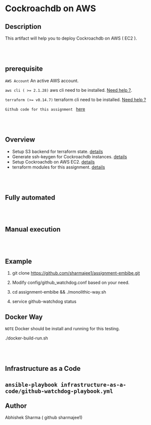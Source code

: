 Cockroachdb on AWS
====================

Description
-------------
This artifact will help you to deploy Cockroachdb on AWS ( EC2 ).

<br /><br />
prerequisite
--------------
`AWS Account` An active AWS account.

`aws cli ( >= 2.1.28)` aws cli need to be installed. [Need help ?](https://aws.amazon.com/cli/).

`terraform (>= v0.14.7)`  terraform cli need to be installed. [Need help ?](https://www.terraform.io/downloads.html)

`Github code for this assignment ` [here](https://github.com/sharmajee1/cockroachdb-on-aws.git)

<br /><br />
Overview
-----------
* Setup S3 backend for terraform state. [details](https://github.com/sharmajee1/cockroachdb-on-aws/tree/main/terraform-s3-backend)
* Generate ssh-keygen for Cockroachdb instances. [details](https://github.com/sharmajee1/cockroachdb-on-aws/blob/main/scripts/create-ssh-keygn.sh)
* Setup Cockroachdb on AWS EC2. [details](https://github.com/sharmajee1/cockroachdb-on-aws/tree/main/deploy-cockroachdb-om-aws-ec2)
* terraform modules for this assignment. [details](https://github.com/sharmajee1/cockroachdb-on-aws/tree/main/terraform-modules)


<br /><br />
Fully automated
-----------------


<br /><br />
Manual execution
-----------------


<br /><br />
Example
---------
1) git clone https://github.com/sharmajee1/assignment-embibe.git

2) Modify config/github_watchdog.conf based on your need.

2) cd assignment-embibe && ./monolithic-way.sh

3) service github-watchdog status 


Docker Way
-----------
`NOTE` Docker should be install and running for this testing.

./docker-build-run.sh


<br /><br />
Infrastructure as a Code
--------------------------
`ansible-playbook infrastructure-as-a-code/github-watchdog-playbook.yml`
<br /><br />
Author
------
Abhishek Sharma ( github sharmajee1)

